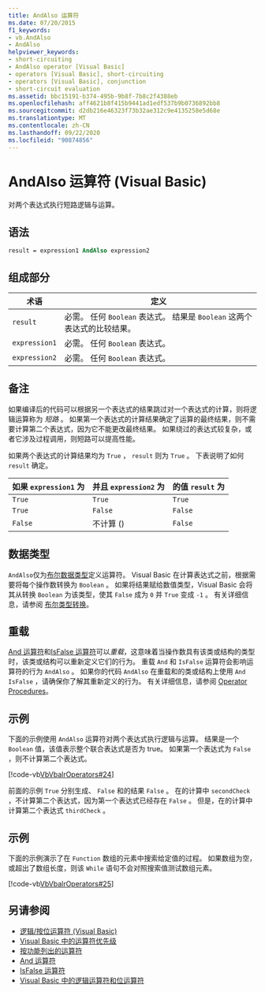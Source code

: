 ```yaml
---
title: AndAlso 运算符
ms.date: 07/20/2015
f1_keywords:
- vb.AndAlso
- AndAlso
helpviewer_keywords:
- short-circuiting
- AndAlso operator [Visual Basic]
- operators [Visual Basic], short-circuiting
- operators [Visual Basic], conjunction
- short-circuit evaluation
ms.assetid: bbc15191-b374-495b-9b8f-7b8c2f4388eb
ms.openlocfilehash: aff4621b8f415b9441ad1edf537b9b0736892bb8
ms.sourcegitcommit: d2db216e46323f73b32ae312c9e4135258e5d68e
ms.translationtype: MT
ms.contentlocale: zh-CN
ms.lasthandoff: 09/22/2020
ms.locfileid: "90874856"
---
```

# <a name="andalso-operator-visual-basic"></a>AndAlso 运算符 (Visual Basic)

对两个表达式执行短路逻辑与运算。  
  
## <a name="syntax"></a>语法  
  
```vb
result = expression1 AndAlso expression2  
```  
  
## <a name="parts"></a>组成部分  
  
|术语|定义|  
|---|---|  
|`result`|必需。 任何 `Boolean` 表达式。 结果是 `Boolean` 这两个表达式的比较结果。|  
|`expression1`|必需。 任何 `Boolean` 表达式。|  
|`expression2`|必需。 任何 `Boolean` 表达式。|  
  
## <a name="remarks"></a>备注  

 如果编译后的代码可以根据另一个表达式的结果跳过对一个表达式的计算，则将逻辑运算称为 *短路* 。 如果第一个表达式的计算结果确定了运算的最终结果，则不需要计算第二个表达式，因为它不能更改最终结果。 如果绕过的表达式较复杂，或者它涉及过程调用，则短路可以提高性能。  
  
 如果两个表达式的计算结果均为 `True` ， `result` 则为 `True` 。 下表说明了如何 `result` 确定。  
  
|如果 `expression1` 为 |并且 `expression2` 为|的值 `result` 为|  
|---|---|---|  
|`True`|`True`|`True`|  
|`True`|`False`|`False`|  
|`False`|不计算 () |`False`|  
  
## <a name="data-types"></a>数据类型  

 `AndAlso`仅为[布尔数据类型](../data-types/boolean-data-type.md)定义运算符。 Visual Basic 在计算表达式之前，根据需要将每个操作数转换为 `Boolean` 。 如果将结果赋给数值类型，Visual Basic 会将其从转换 `Boolean` 为该类型，使其 `False` 成为 `0` 并 `True` 变成 `-1` 。
有关详细信息，请参阅 [布尔类型转换](../data-types/boolean-data-type.md#type-conversions)。
  
## <a name="overloading"></a>重载  

 [And 运算符](and-operator.md)和[IsFalse 运算符](isfalse-operator.md)可以*重载*，这意味着当操作数具有该类或结构的类型时，该类或结构可以重新定义它们的行为。 重载 `And` 和 `IsFalse` 运算符会影响运算符的行为 `AndAlso` 。 如果你的代码 `AndAlso` 在重载和的类或结构上使用 `And` `IsFalse` ，请确保你了解其重新定义的行为。 有关详细信息，请参阅 [Operator Procedures](../../programming-guide/language-features/procedures/operator-procedures.md)。  
  
## <a name="example"></a>示例  

 下面的示例使用 `AndAlso` 运算符对两个表达式执行逻辑与运算。 结果是一个 `Boolean` 值，该值表示整个联合表达式是否为 true。 如果第一个表达式为 `False` ，则不计算第二个表达式。  
  
 [!code-vb[VbVbalrOperators#24](~/samples/snippets/visualbasic/VS_Snippets_VBCSharp/VbVbalrOperators/VB/Class1.vb#24)]  
  
 前面的示例 `True` 分别生成、 `False` 和的结果 `False` 。 在的计算中 `secondCheck` ，不计算第二个表达式，因为第一个表达式已经存在 `False` 。 但是，在的计算中计算第二个表达式 `thirdCheck` 。  
  
## <a name="example"></a>示例  

 下面的示例演示了在 `Function` 数组的元素中搜索给定值的过程。 如果数组为空，或超出了数组长度，则该 `While` 语句不会对照搜索值测试数组元素。  
  
 [!code-vb[VbVbalrOperators#25](~/samples/snippets/visualbasic/VS_Snippets_VBCSharp/VbVbalrOperators/VB/Class1.vb#25)]  
  
## <a name="see-also"></a>另请参阅

- [逻辑/按位运算符 (Visual Basic)](logical-bitwise-operators.md)
- [Visual Basic 中的运算符优先级](operator-precedence.md)
- [按功能列出的运算符](operators-listed-by-functionality.md)
- [And 运算符](and-operator.md)
- [IsFalse 运算符](isfalse-operator.md)
- [Visual Basic 中的逻辑运算符和位运算符](../../programming-guide/language-features/operators-and-expressions/logical-and-bitwise-operators.md)

